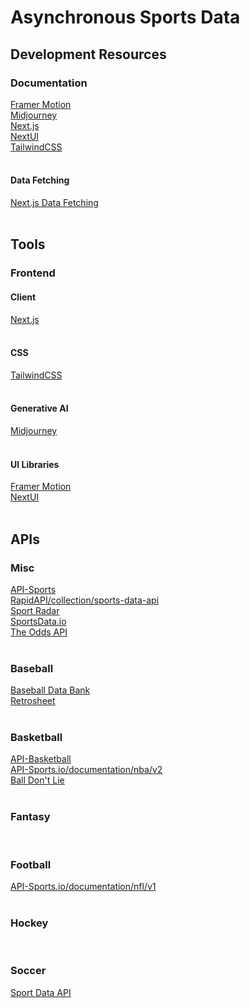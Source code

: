 # Asynchronous Sports Data

## Development Resources

### Documentation

[Framer Motion](https://www.framer.com/motion/)</br>
[Midjourney](https://docs.midjourney.com)</br>
[Next.js](https://nextjs.org/docs)</br>
[NextUI](https://nextui.org/docs/guide/introduction)</br>
[TailwindCSS](https://tailwindcss.com/docs/installation)</br>
[](https://)</br>

#### Data Fetching

[Next.js Data Fetching](https://nextjs.org/docs/pages/building-your-application/data-fetching)</br>
[](https://)</br>

## Tools

### Frontend

#### Client

[Next.js](https://nextjs.org)</br>
[](https://)</br>

#### CSS

[TailwindCSS](https://tailwindcss.org)</br>
[](https://)</br>

#### Generative AI

[Midjourney](https://docs.midjourney.com)</br>
[](https://)</br>

#### UI Libraries

[Framer Motion](https://www.framer.com/motion/)</br>
[NextUI](https://nextui.org)</br>
[](https://)</br>

## APIs

### Misc

[API-Sports](https://api-sports.io)</br>
[RapidAPI/collection/sports-data-api](https://rapidapi.com/collection/sports-data-api)</br>
[Sport Radar](https://sportradar.com)</br>
[SportsData.io](https://sportsdata.io)</br>
[The Odds API](https://the-odds-api.com)</br>
[](https://)</br>

### Baseball

[Baseball Data Bank](https://github.com/chadwickbureau/baseballdatabank)</br>
[Retrosheet](https://retrosheet.org)</br>
[](https://)</br>

### Basketball

[API-Basketball](https://api-basketball.com)</br>
[API-Sports.io/documentation/nba/v2](https://api-sports.io/documentation/nba/v2)</br>
[Ball Don't Lie](https://www.balldontlie.io)</br>
[](https://)</br>

### Fantasy

[](https://)</br>

### Football

[API-Sports.io/documentation/nfl/v1](https://api-sports.io/documentation/nfl/v1)</br>
[](https://)</br>

### Hockey

[](https://)</br>

### Soccer

[Sport Data API](https://sportdataapi.com)</br>
[](https://)</br>
